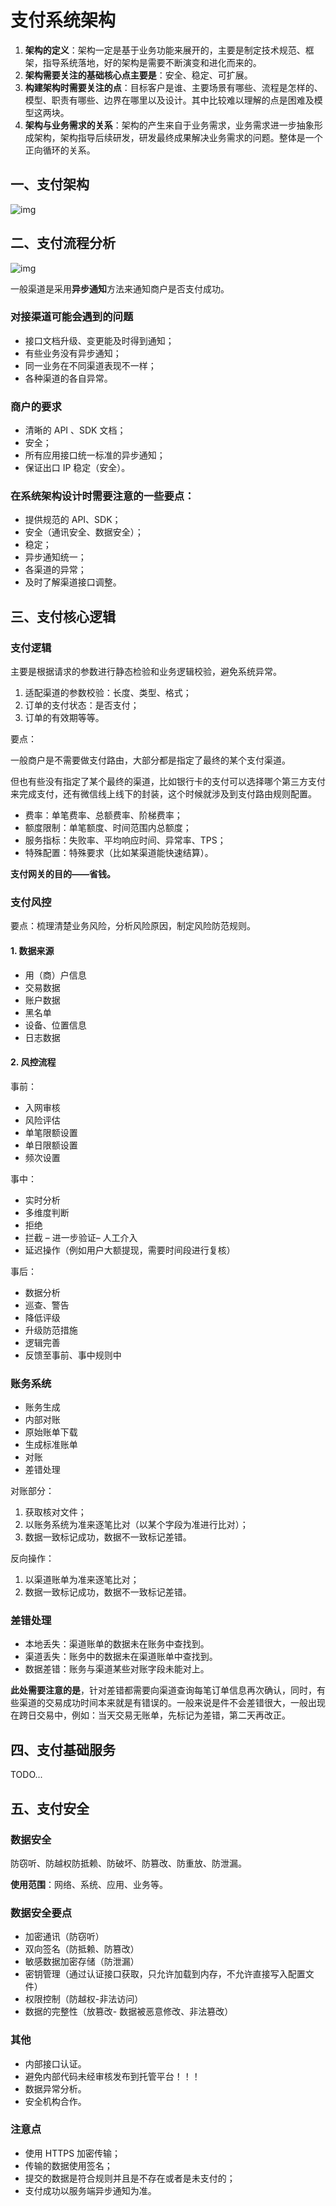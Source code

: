 # 支付系统架构

1. **架构的定义**：架构一定是基于业务功能来展开的，主要是制定技术规范、框架，指导系统落地，好的架构是需要不断演变和进化而来的。
2. **架构需要关注的基础核心点主要是**：安全、稳定、可扩展。
3. **构建架构时需要关注的点**：目标客户是谁、主要场景有哪些、流程是怎样的、模型、职责有哪些、边界在哪里以及设计。其中比较难以理解的点是困难及模型这两块。
4. **架构与业务需求的关系**：架构的产生来自于业务需求，业务需求进一步抽象形成架构，架构指导后续研发，研发最终成果解决业务需求的问题。整体是一个正向循环的关系。

## 一、支付架构

![img](https://heuristic-nightingale-6c42ab.netlify.app/img/pay_architecture.jpg)

## 二、支付流程分析

![img](https://heuristic-nightingale-6c42ab.netlify.app/img/pay_flow.jpg)

一般渠道是采用**异步通知**方法来通知商户是否支付成功。

### 对接渠道可能会遇到的问题
- 接口文档升级、变更能及时得到通知；
- 有些业务没有异步通知；
- 同一业务在不同渠道表现不一样；
- 各种渠道的各自异常。

### 商户的要求
- 清晰的 API 、SDK 文档；
- 安全；
- 所有应用接口统一标准的异步通知；
- 保证出口 IP 稳定（安全）。

### 在系统架构设计时需要注意的一些要点：
- 提供规范的 API、SDK；
- 安全（通讯安全、数据安全）；
- 稳定；
- 异步通知统一；
- 各渠道的异常；
- 及时了解渠道接口调整。

## 三、支付核心逻辑

### 支付逻辑
主要是根据请求的参数进行静态检验和业务逻辑校验，避免系统异常。

1. 适配渠道的参数校验：长度、类型、格式；
2. 订单的支付状态：是否支付；
3. 订单的有效期等等。

要点：

一般商户是不需要做支付路由，大部分都是指定了最终的某个支付渠道。

但也有些没有指定了某个最终的渠道，比如银行卡的支付可以选择哪个第三方支付来完成支付，还有微信线上线下的封装，这个时候就涉及到支付路由规则配置。

- 费率：单笔费率、总额费率、阶梯费率；
- 额度限制：单笔额度、时间范围内总额度；
- 服务指标：失败率、平均响应时间、异常率、TPS；
- 特殊配置：特殊要求（比如某渠道能快速结算）。

**支付网关的目的——省钱。**

### 支付风控

要点：梳理清楚业务风险，分析风险原因，制定风险防范规则。

#### 1. 数据来源
- 用（商）户信息
- 交易数据
- 账户数据
- 黑名单
- 设备、位置信息
- 日志数据

#### 2. 风控流程
事前：
- 入网审核
- 风险评估
- 单笔限额设置
- 单日限额设置
- 频次设置

事中：
- 实时分析
- 多维度判断
- 拒绝
- 拦截 – 进一步验证– 人工介入
- 延迟操作（例如用户大额提现，需要时间段进行复核）

事后：
- 数据分析
- 巡查、警告
- 降低评级
- 升级防范措施
- 逻辑完善
- 反馈至事前、事中规则中

### 账务系统
- 账务生成
- 内部对账
- 原始账单下载
- 生成标准账单
- 对账
- 差错处理

对账部分：
1. 获取核对文件；
2. 以账务系统为准来逐笔比对（以某个字段为准进行比对）；
3. 数据一致标记成功，数据不一致标记差错。

反向操作：
1. 以渠道账单为准来逐笔比对；
2. 数据一致标记成功，数据不一致标记差错。

### 差错处理
- 本地丢失：渠道账单的数据未在账务中查找到。
- 渠道丢失：账务中的数据未在渠道账单中查找到。
- 数据差错：账务与渠道某些对账字段未能对上。

**此处需要注意的是**，针对差错都需要向渠道查询每笔订单信息再次确认，同时，有些渠道的交易成功时间本来就是有错误的。一般来说是件不会差错很大，一般出现在跨日交易中，例如：当天交易无账单，先标记为差错，第二天再改正。

## 四、支付基础服务

TODO...


## 五、支付安全
### 数据安全
防窃听、防越权防抵赖、防破坏、防篡改、防重放、防泄漏。

**使用范围**：网络、系统、应用、业务等。

### 数据安全要点
- 加密通讯（防窃听）
- 双向签名（防抵赖、防篡改）
- 敏感数据加密存储（防泄漏）
- 密钥管理（通过认证接口获取，只允许加载到内存，不允许直接写入配置文件）
- 权限控制（防越权-非法访问）
- 数据的完整性（放篡改- 数据被恶意修改、非法篡改）

### 其他
- 内部接口认证。
- 避免内部代码未经审核发布到托管平台！！！
- 数据异常分析。
- 安全机构合作。

### 注意点
- 使用 HTTPS 加密传输；
- 传输的数据使用签名；
- 提交的数据是符合规则并且是不存在或者是未支付的；
- 支付成功以服务端异步通知为准。
